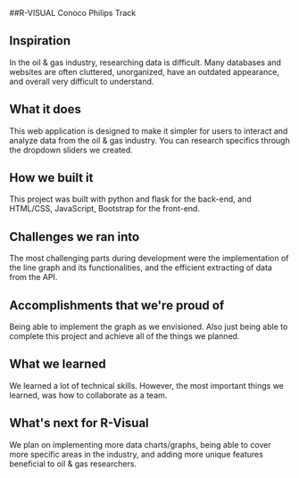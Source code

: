 ##R-VISUAL
Conoco Philips Track

## Inspiration
In the oil & gas industry, researching data is difficult. Many databases and websites are often cluttered, unorganized, have an outdated appearance, and overall very difficult to understand. 

## What it does

This web application is designed to make it simpler for users to interact and analyze data from the oil & gas industry. You can research specifics through the dropdown sliders we created.
## How we built it

This project was built with python and flask for the back-end, and HTML/CSS, JavaScript, Bootstrap for the front-end.
## Challenges we ran into

The most challenging parts during development were the implementation of the line graph and its functionalities, and the efficient extracting of data from the API.
## Accomplishments that we're proud of

Being able to implement the graph as we envisioned. Also just being able to complete this project and achieve all of the things we planned.

## What we learned

We learned a lot of technical skills. However, the most important things we learned, was how to collaborate as a team.

## What's next for R-Visual
We plan on implementing more data charts/graphs, being able to cover more specific areas in the industry, and adding more unique features beneficial to oil & gas researchers.
